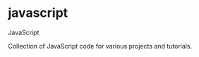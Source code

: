 javascript
==========

JavaScript

Collection of JavaScript code for various projects and tutorials.
